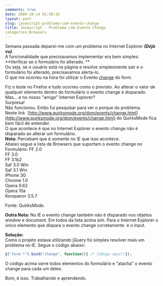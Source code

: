 ```yaml
---
comments: true
date: 2009-10-14 01:58:42
layout: post
slug: javascript-problema-com-evento-change
title: Javascript - Problema com Evento Change
categories:Browsers
---
```


Semana passada deparei-me com um problema no Internet Explorer **_(Déjà vu)_**.  
A funcionalidade que precisavamos implementar era bem simples:  
**Verificar se o formulário foi alterado. **  
Ou seja, se o usuário está na página e resolve simplesmente sair e o formulário foi alterado, precisavamos alerta-lo.  
O que me ocorreu na hora foi utilizar o Evento [change](http://www.quirksmode.org/dom/events/change.html) do form.  

Fiz o teste no Firefox e tudo ocorreu como o previsto. Ao alterar o valor de qualquer elemento dentro do formulário o evento change é disparado.  
Mas... e no nosso "amigo" Internet Explorer?  
Surpresa!  
Não funcionou. Então fui pesquisar para ver o porque do problema.  
Neste link  [http://www.quirksmode.org/dom/events/change.html](http://www.quirksmode.org/dom/events/change.html) do QuirksMode fica bem fácil de entender.  
O que acontece é que no Internet Explorer o evento change não é disparado ao alterar um formulário.  
**Nota:** Percebam que é somente no IE que isso acontece.  
Abaixo segue a lista de Browsers que suportam o evento change no Formulário:
FF 2.0  
FF 3.0  
FF 3.1b2  
Saf 3.0 Win  
Saf 3.1 Win  
iPhone 3G  
Chrome 1.0  
Opera 9.62  
Opera 10a  
Konqueror 3.5.7  

Fonte: QuirksMode. 

**Outra Nota:** No IE o evento change também não é disparado nos objetos window e document. Em todos da lista acima sim.
Para o Internet Explorer o único elemento que dispara o evento change corretamente  é o input.  

**Solução:**  
Como o projeto estava utilizando jQuery foi simples resolver mais um problema no IE. Segue o código abaixo:  
```javascript
$("form *").bind("change", function(){ /* Código aqui*/});
```
O código acima varre todos elementos do formulário e "atacha" o evento change para cada um deles.  

Bom, é isso.
Trabalhando e aprendendo.



